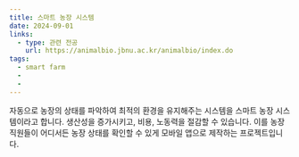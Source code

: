 ```yaml
---
title: 스마트 농장 시스템 
date: 2024-09-01
links:
  - type: 관련 전공
    url: https://animalbio.jbnu.ac.kr/animalbio/index.do
tags:
  - smart farm
  - 
  -
---
```


자동으로 농장의 상태를 파악하여 최적의 환경을 유지해주는 시스템을 스마트 농장 시스템이라고 합니다.
생산성을 증가시키고, 비용, 노동력을 절감할 수 있습니다.
이를 농장직원들이 어디서든 농장 상태를 확인할 수 있게 모바일 앱으로 제작하는 프로젝트입니다.

<!--more-->
